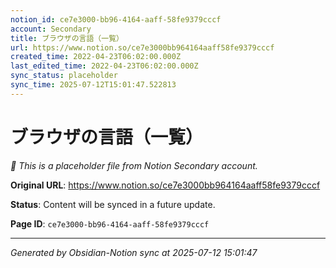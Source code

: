 ```yaml
---
notion_id: ce7e3000-bb96-4164-aaff-58fe9379cccf
account: Secondary
title: ブラウザの言語（一覧）
url: https://www.notion.so/ce7e3000bb964164aaff58fe9379cccf
created_time: 2022-04-23T06:02:00.000Z
last_edited_time: 2022-04-23T06:02:00.000Z
sync_status: placeholder
sync_time: 2025-07-12T15:01:47.522813
---
```


# ブラウザの言語（一覧）

*🔄 This is a placeholder file from Notion Secondary account.*

**Original URL**: https://www.notion.so/ce7e3000bb964164aaff58fe9379cccf

**Status**: Content will be synced in a future update.

**Page ID**: `ce7e3000-bb96-4164-aaff-58fe9379cccf`

---

*Generated by Obsidian-Notion sync at 2025-07-12 15:01:47*
